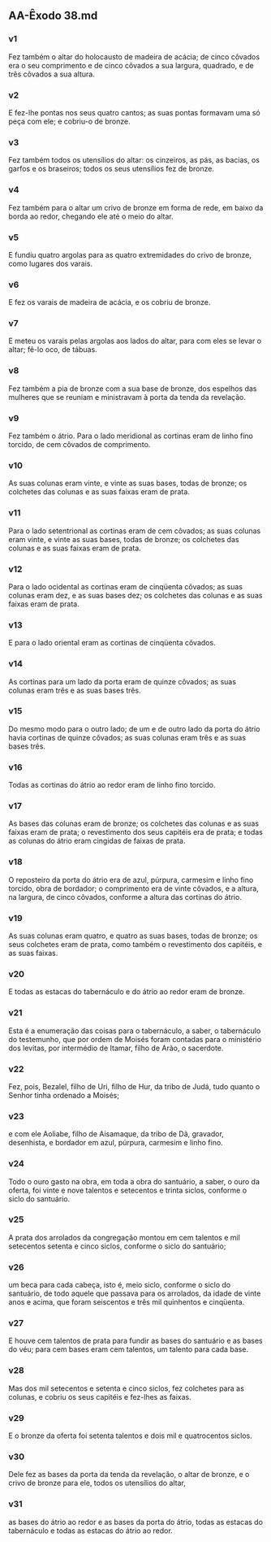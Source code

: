 ## AA-Êxodo 38.md
### v1
 Fez também o altar do holocausto de madeira de acácia; de cinco côvados era o seu comprimento e de cinco côvados a sua largura, quadrado, e de três côvados a sua altura.
### v2
 E fez-lhe pontas nos seus quatro cantos; as suas pontas formavam uma só peça com ele; e cobriu-o de bronze.
### v3
 Fez também todos os utensílios do altar: os cinzeiros, as pás, as bacias, os garfos e os braseiros; todos os seus utensílios fez de bronze.
### v4
 Fez também para o altar um crivo de bronze em forma de rede, em baixo da borda ao redor, chegando ele até o meio do altar.
### v5
 E fundiu quatro argolas para as quatro extremidades do crivo de bronze, como lugares dos varais.
### v6
 E fez os varais de madeira de acácia, e os cobriu de bronze.
### v7
 E meteu os varais pelas argolas aos lados do altar, para com eles se levar o altar; fê-lo oco, de tábuas.
### v8
 Fez também a pia de bronze com a sua base de bronze, dos espelhos das mulheres que se reuniam e ministravam à porta da tenda da revelação.
### v9
 Fez também o átrio. Para o lado meridional as cortinas eram de linho fino torcido, de cem côvados de comprimento.
### v10
 As suas colunas eram vinte, e vinte as suas bases, todas de bronze; os colchetes das colunas e as suas faixas eram de prata.
### v11
 Para o lado setentrional as cortinas eram de cem côvados; as suas colunas eram vinte, e vinte as suas bases, todas de bronze; os colchetes das colunas e as suas faixas eram de prata.
### v12
 Para o lado ocidental as cortinas eram de cinqüenta côvados; as suas colunas eram dez, e as suas bases dez; os colchetes das colunas e as suas faixas eram de prata.
### v13
 E para o lado oriental eram as cortinas de cinqüenta côvados.
### v14
 As cortinas para um lado da porta eram de quinze côvados; as suas colunas eram três e as suas bases três.
### v15
 Do mesmo modo para o outro lado; de um e de outro lado da porta do átrio havia cortinas de quinze côvados; as suas colunas eram três e as suas bases três.
### v16
 Todas as cortinas do átrio ao redor eram de linho fino torcido.
### v17
 As bases das colunas eram de bronze; os colchetes das colunas e as suas faixas eram de prata; o revestimento dos seus capitéis era de prata; e todas as colunas do átrio eram cingidas de faixas de prata.
### v18
 O reposteiro da porta do átrio era de azul, púrpura, carmesim e linho fino torcido, obra de bordador; o comprimento era de vinte côvados, e a altura, na largura, de cinco côvados, conforme a altura das cortinas do átrio.
### v19
 As suas colunas eram quatro, e quatro as suas bases, todas de bronze; os seus colchetes eram de prata, como também o revestimento dos capitéis, e as suas faixas.
### v20
 E todas as estacas do tabernáculo e do átrio ao redor eram de bronze.
### v21
 Esta é a enumeração das coisas para o tabernáculo, a saber, o tabernáculo do testemunho, que por ordem de Moisés foram contadas para o ministério dos levitas, por intermédio de Itamar, filho de Arão, o sacerdote.
### v22
 Fez, pois, Bezalel, filho de Uri, filho de Hur, da tribo de Judá, tudo quanto o Senhor tinha ordenado a Moisés;
### v23
 e com ele Aoliabe, filho de Aisamaque, da tribo de Dã, gravador, desenhista, e bordador em azul, púrpura, carmesim e linho fino.
### v24
 Todo o ouro gasto na obra, em toda a obra do santuário, a saber, o ouro da oferta, foi vinte e nove talentos e setecentos e trinta siclos, conforme o siclo do santuário.
### v25
 A prata dos arrolados da congregação montou em cem talentos e mil setecentos setenta e cinco siclos, conforme o siclo do santuário;
### v26
 um beca para cada cabeça, isto é, meio siclo, conforme o siclo do santuário, de todo aquele que passava para os arrolados, da idade de vinte anos e acima, que foram seiscentos e três mil quinhentos e cinqüenta.
### v27
 E houve cem talentos de prata para fundir as bases do santuário e as bases do véu; para cem bases eram cem talentos, um talento para cada base.
### v28
 Mas dos mil setecentos e setenta e cinco siclos, fez colchetes para as colunas, e cobriu os seus capitéis e fez-lhes as faixas.
### v29
 E o bronze da oferta foi setenta talentos e dois mil e quatrocentos siclos.
### v30
 Dele fez as bases da porta da tenda da revelação, o altar de bronze, e o crivo de bronze para ele, todos os utensílios do altar,
### v31
 as bases do átrio ao redor e as bases da porta do átrio, todas as estacas do tabernáculo e todas as estacas do átrio ao redor.
